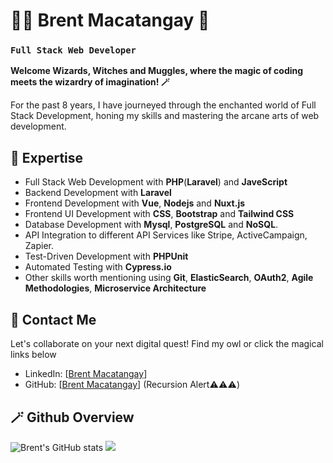 # 👨‍💻 Brent Macatangay 🧙
### `Full Stack Web Developer`

**Welcome Wizards, Witches and Muggles, where the magic of coding meets the wizardry of imagination! 🪄**

For the past 8 years, I have journeyed through the enchanted world of Full Stack Development, honing my skills and mastering the arcane arts of web development. 

## 🧹 Expertise
- Full Stack Web Development with **PHP**(**Laravel**) and **JaveScript**
- Backend Development with **Laravel**
- Frontend Development with **Vue**, **Nodejs** and **Nuxt.js**
- Frontend UI Development with **CSS**, **Bootstrap** and **Tailwind CSS**
- Database Development with **Mysql**, **PostgreSQL** and **NoSQL**.
- API Integration to different API Services like Stripe, ActiveCampaign, Zapier.
- Test-Driven Development with **PHPUnit**
- Automated Testing with **Cypress.io**
- Other skills worth mentioning using **Git**, **ElasticSearch**, **OAuth2**, **Agile Methodologies**, **Microservice Architecture**

## 🦉 Contact Me 
Let's collaborate on your next digital quest!
Find my owl or click the magical links below 
- LinkedIn: [[Brent Macatangay](https://linkedin.com/in/brent-macatangay/)]
- GitHub: [[Brent Macatangay](https://github.com/TimidProgrammer)]  (Recursion Alert⚠️⚠️⚠️) 

## 🪄 Github Overview
<img src="https://github-readme-stats.vercel.app/api?username=TimidProgrammer&show_icons=true&hide=&count_private=true&title_color=eeba30&text_color=eeba30&icon_color=eeba30&bg_color=740001&hide_border=true&show_icons=true" alt="Brent's GitHub stats" /> <img src="https://github-readme-streak-stats.herokuapp.com/?user=TimidProgrammer&stroke=eeba30&background=740001&ring=eeba30&fire=eeba30&currStreakNum=ffffff&currStreakLabel=eeba30&sideNums=eeba30&sideLabels=eeba30&dates=eeba30&hide_border=true" />
